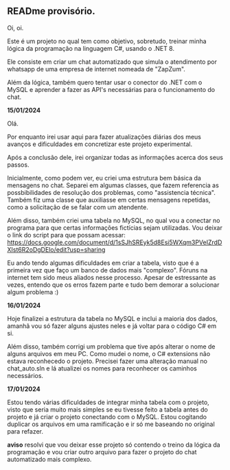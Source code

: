 ## READme provisório.

Oi, oi. 

Este é um projeto no qual tem como objetivo, sobretudo, treinar minha lógica da programação na linguagem C#, usando o .NET 8. 

Ele consiste em criar um chat automatizado que simula o atendimento por whatsapp de uma empresa de internet nomeada de "ZapZum".

Além da lógica, também quero tentar usar o conector do .NET com o MySQL e aprender a fazer as API's necessárias para o funcionamento do chat.


**15/01/2024**

Olá.

Por enquanto irei usar aqui para fazer atualizações diárias dos meus avanços e dificuldades em concretizar este projeto experimental. 

Após a conclusão dele, irei organizar todas as informações acerca dos seus passos. 

Inicialmente, como podem ver, eu criei uma estrutura bem básica da mensagens no chat. 
Separei em algumas classes, que fazem referencia as possbibilidades de resolução dos problemas, como "assistencia técnica".
Também fiz uma classe que auxiliasse em certas mensagens repetidas, como a solicitação de se falar com um atendente. 

Além disso, também criei uma tabela no MySQL, no qual vou a conectar no programa para que certas informações fictícias sejam utilizadas. 
Vou deixar o link do script para que possam acessar: https://docs.google.com/document/d/1sSJhSREyk5d8Esi5WXqm3PVeIZrdDXIst6R2oDgDElo/edit?usp=sharing

Eu ando tendo algumas dificuldades em criar a tabela, visto que é a primeira vez que faço um banco de dados mais "complexo". 
Fóruns na internet tem sido meus aliados nesse processo. 
Apesar de estressante as vezes, entendo que os erros fazem parte e tudo bem demorar a solucionar algum problema :)


**16/01/2024**

Hoje finalizei a estrutura da tabela no MySQL e inclui a maioria dos dados, amanhã vou só fazer alguns ajustes neles e já voltar para o código C# em si.

Além disso, também corrigi um problema que tive após alterar o nome de alguns arquivos em meu PC. Como mudei o nome, o C# extensions não estava reconhecedo o projeto. Precisei fazer uma alteração manual no chat_auto.sln e lá atualizei os nomes para reconhecer os caminhos necessários.


**17/01/2024** 

Estou tendo várias dificuldades de integrar minha tabela com o projeto, visto que seria muito mais simples se eu tivesse feito a tabela antes do projeto e já criar o projeto conectando com o MySQL. Estou cogitando duplicar os arquivos em uma ramificação e ir só me baseando no original para refazer.

**aviso**
resolvi que vou deixar esse projeto só contendo o treino da lógica da programação e vou criar outro arquivo para fazer o projeto do chat automatizado mais complexo.
